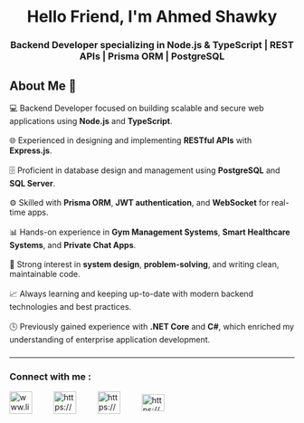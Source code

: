 <h1 align="center">Hello Friend, I'm Ahmed Shawky</h1>
<h3 align="center">Backend Developer specializing in Node.js & TypeScript | REST APIs | Prisma ORM | PostgreSQL</h3>

<h2 align="left">About Me 🚀</h2>

<p align="left">
💻 Backend Developer focused on building scalable and secure web applications using <b>Node.js</b> and <b>TypeScript</b>.<br><br>
🌐 Experienced in designing and implementing <b>RESTful APIs</b> with <b>Express.js</b>.<br><br>
🗄️ Proficient in database design and management using <b>PostgreSQL</b> and <b>SQL Server</b>.<br><br>
⚙️ Skilled with <b>Prisma ORM</b>, <b>JWT authentication</b>, and <b>WebSocket</b> for real-time apps.<br><br>
📊 Hands-on experience in <b>Gym Management Systems</b>, <b>Smart Healthcare Systems</b>, and <b>Private Chat Apps</b>.<br><br>
🚀 Strong interest in <b>system design</b>, <b>problem-solving</b>, and writing clean, maintainable code.<br><br>
📈 Always learning and keeping up-to-date with modern backend technologies and best practices.<br><br>
🕓 Previously gained experience with <b>.NET Core</b> and <b>C#</b>, which enriched my understanding of enterprise application development.<br>
</p>

###

<hr>

<h3 align="left">Connect with me :</h3>

<a href="http://www.linkedin.com/in/ahmed-shawky-62a688347" target="blank"><img align="center" src="https://raw.githubusercontent.com/rahuldkjain/github-profile-readme-generator/master/src/images/icons/Social/linked-in-alt.svg" alt="www.linkedin.com/in/ahmed-shawky-62a688347" width="40" height="40" /></a>
<img width="30" />
<a href="https://www.facebook.com/profile.php?id=100024417016666" target="blank"><img align="center" src="https://raw.githubusercontent.com/rahuldkjain/github-profile-readme-generator/master/src/images/icons/Social/facebook.svg" alt="https://www.facebook.com/profile.php?id=100024417016666" width="40" height="40" /></a>
<img width="30" />
<a href="https://www.instagram.com/ahmed_shawky_321/" target="blank"><img align="center" src="https://raw.githubusercontent.com/rahuldkjain/github-profile-readme-generator/master/src/images/icons/Social/instagram.svg" alt="https://www.instagram.com/ahmed_shawky_321/" width="40" height="40" /></a>
<img width="30" />
<a href="https://portfolio-5xy8.vercel.app/" target="blank">
  <img align="center" src="https://raw.githubusercontent.com/rahuldkjain/github-profile-readme-generator/master/src/images/icons/Social/rss.svg" alt="https://portfolio-5xy8.vercel.app/" height="30" width="40" />
</a>
